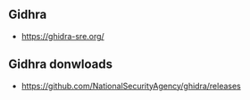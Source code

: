 ## Gidhra

- https://ghidra-sre.org/

## Gidhra donwloads

- https://github.com/NationalSecurityAgency/ghidra/releases
